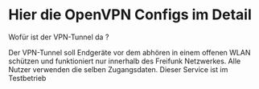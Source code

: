 # Hier die OpenVPN Configs im Detail

Wofür ist der VPN-Tunnel da ?

Der VPN-Tunnel soll Endgeräte vor dem abhören in einem offenen WLAN schützen und funktioniert nur innerhalb des Freifunk Netzwerkes. Alle Nutzer verwenden die selben Zugangsdaten. Dieser Service ist im Testbetrieb
